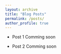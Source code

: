 ```yaml
---
layout: archive
title: "Blog Posts"
permalink: /posts/
author_profile: true
---
```



- Post 1
   Comming soon
  
- Post 2
  Comming soon
